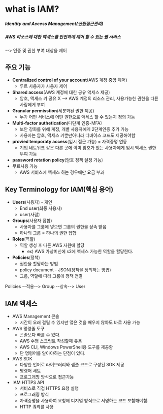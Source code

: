 # what is IAM?

##### Identity and Access Management(신원접근관리)

##### AWS 리소스에 대한 액세스를 안전하게 제어 할 수 있는 웹 서비스

--> 인증 및 권한 부여 대상을 제어



## **주요 기능**

* **Centralized control of your account**(AWS 계정 중앙 제어)
  * 루트 사용자가 사용자 제어
* **Shared access**(AWS 계정에 대한 공유 액세스 제공)
  * 암호, 액세스 키 공유 X --> AWS 계정의 리소스 관리, 사용가능한 권한을 다른 사람에게 부여
* **Granular permisstion**(세분화된 권한 제공)
  * 누가 어떤 서비스에 어떤 권한으로 액세스 할 수 있는지 정의 가능
* **Multi-factor authetication**(다단계 인증-MFA)
  * 보안 강화를 위해 계정, 개별 사용자에게 2단계인증 추가 가능
  * 사용자는 암호, 액세스 키뿐만아니라 디바이스 코드도 제공해야함
* **provied temporaty access**(임시 접근 가능) = 자격증명 연동
  * 기업 네트워크 같은 다른 곳에 이미 암호가 있는 사용자에게 임시 액세스 권한 부여 가능
* **password rotation policy**(암호 정책 설정 가능)
* 무료사용 가능
  * AWS 서비스에 액세스 하는 경우에만 요금 부과



## **Key Terminology for IAM**(핵심 용어)

* **Users**(사용자) - 개인
  * End user(최종 사용자)
  * user(사람)
* **Groups**(사용자 집합)
  * 사용자를 그룸에 넣으면 그룹의 권한을 상속 받음
  * 하나의 그룹 = 하나의 권한 집합
* **Roles**(역할)
  * 역할 생성 후 다른 AWS 자원에 할당
    * ex) AWS 가상머신에 s3에 액세스 가능한 역할을 할당한다.
* **Policies**(정책)
  * 권한을 할당하는 방법
  * policy document - JSON(정책을 정의하는 방법)
  * 그룹, 역할에 따라 그룹에 정책 연결

Policies  --적용--> Group --상속--> User



## IAM 액세스

* AWS Management 콘솔
  * 시간이 오래 걸릴 수 있지만 많은 것을 배우지 않아도 바로 사용 가능
* AWS 명령줄 도구
  * 콘솔보다 빠를 수 있다.
  * AWS 수행 스크립트 작성할때 유용
  * AWS CLI, Windows PowerShell용 도구를 제공함
  * 단 명령어를 알아야하는 단점이 있다.
* AWS SDK
  * 다양한 언어로 라이브러리와 샘플 코드로 구성된 SDK 제공
  * 명령어 세트
  * 프로그래밍 방식으로 접근가능
* IAM HTTPS API
  * 서비스로 직접 HTTPS 요청 실행
  * 프로그래밍 방식
  * 자격증명을 사용하여 요청에 디지털 방식으로 서명하는 코드 포함해야함.
  * HTTP 쿼리를 사용